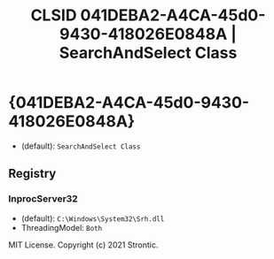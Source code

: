 ﻿---
title: "CLSID 041DEBA2-A4CA-45d0-9430-418026E0848A | SearchAndSelect Class"
excerpt: What is COM-Object CLSID 041DEBA2-A4CA-45d0-9430-418026E0848A?
---

# {041DEBA2-A4CA-45d0-9430-418026E0848A}

* (default): `SearchAndSelect Class`

## Registry


### InprocServer32

* (default): `C:\Windows\System32\Srh.dll`
* ThreadingModel: `Both`

MIT License. Copyright (c) 2021 Strontic.


